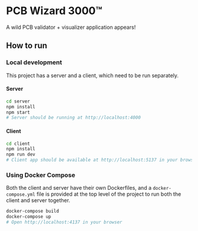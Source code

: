 # PCB Wizard 3000™

A wild PCB validator + visualizer application appears!

## How to run

### Local development

This project has a server and a client, which need to be run separately.

#### Server

```sh
cd server
npm install
npm start
# Server should be running at http://localhost:4000
```

#### Client

```sh
cd client
npm install
npm run dev
# Client app should be available at http://localhost:5137 in your browser
```

### Using Docker Compose

Both the client and server have their own Dockerfiles, and a `docker-compose.yml` file is provided at the top level of the project to run both the client and server together.

```sh
docker-compose build
docker-compose up
# Open http://localhost:4137 in your browser
```
